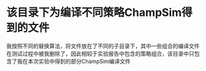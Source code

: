 # 该目录下为编译不同策略ChampSim得到的文件
我按照不同的替换算法，将文件放在了不同的子目录下，其中一些组合的编译文件在测试过程中被我删除了，因此相较于实验报告中包含的策略组合，该目录中只包含了我在本次实验中得到的部分ChampSim编译文件